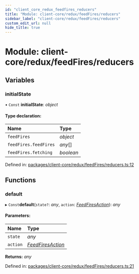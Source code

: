```yaml
---
id: "client_core_redux_feedfires_reducers"
title: "Module: client-core/redux/feedFires/reducers"
sidebar_label: "client-core/redux/feedFires/reducers"
custom_edit_url: null
hide_title: true
---
```


# Module: client-core/redux/feedFires/reducers

## Variables

### initialState

• `Const` **initialState**: *object*

#### Type declaration:

Name | Type |
:------ | :------ |
`feedFires` | *object* |
`feedFires.feedFires` | *any*[] |
`feedFires.fetching` | *boolean* |

Defined in: [packages/client-core/redux/feedFires/reducers.ts:12](https://github.com/xr3ngine/xr3ngine/blob/5c3dcaef1/packages/client-core/redux/feedFires/reducers.ts#L12)

## Functions

### default

▸ `Const`**default**(`state?`: *any*, `action`: [*FeedFiresAction*](client_core_redux_feedfires_actions.md#feedfiresaction)): *any*

#### Parameters:

Name | Type |
:------ | :------ |
`state` | *any* |
`action` | [*FeedFiresAction*](client_core_redux_feedfires_actions.md#feedfiresaction) |

**Returns:** *any*

Defined in: [packages/client-core/redux/feedFires/reducers.ts:21](https://github.com/xr3ngine/xr3ngine/blob/5c3dcaef1/packages/client-core/redux/feedFires/reducers.ts#L21)
